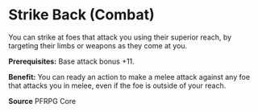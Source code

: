 ﻿---
cssclass: [feats]

---
# Strike Back (Combat)

You can strike at foes that attack you using their superior reach, by targeting their limbs or weapons as they come at you.

**Prerequisites:** Base attack bonus +11.

**Benefit:** You can ready an action to make a melee attack against any foe that attacks you in melee, even if the foe is outside of your reach.

**Source** PFRPG Core